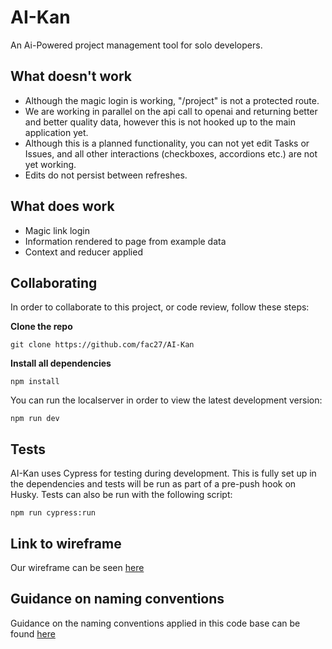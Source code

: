# AI-Kan

An Ai-Powered project management tool for solo developers.

## What doesn't work

- Although the magic login is working, "/project" is not a protected route.
- We are working in parallel on the api call to openai and returning better and better quality data, however this is not hooked up to the main application yet.
- Although this is a planned functionality, you can not yet edit Tasks or Issues, and all other interactions (checkboxes, accordions etc.) are not yet working.
- Edits do not persist between refreshes.

## What does work

- Magic link login
- Information rendered to page from example data
- Context and reducer applied

## Collaborating
In order to collaborate to this project, or code review, follow these steps:

**Clone the repo**
```terminal
git clone https://github.com/fac27/AI-Kan
```

**Install all dependencies**
```terminal
npm install
```

You can run the localserver in order to view the latest development version:
```terminal
npm run dev
```
## Tests
AI-Kan uses Cypress for testing during development. This is fully set up in the dependencies and tests will be run as part of a pre-push hook on Husky.
Tests can also be run with the following script:

```terminal
npm run cypress:run
```

## Link to wireframe
Our wireframe can be seen [here](https://www.figma.com/proto/o1OQ9oLzJCbRHwyZII6xb1/Ai-kan?type=design&node-id=135-2415&t=sg7K4CE6TyumpcqC-0&scaling=contain&page-id=0%3A1&starting-point-node-id=1%3A9&show-proto-sidebar=1)

## Guidance on naming conventions
Guidance on the naming conventions applied in this code base can be found [here](https://github.com/fac27/AI-Kan/blob/main/documentation/conventions.md)
